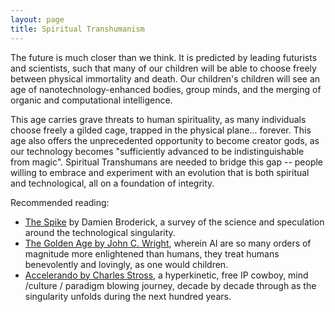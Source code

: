 ```yaml
---
layout: page
title: Spiritual Transhumanism
---
```


The future is much closer than we think. It is predicted by leading futurists and scientists, such that many of our children will be able to choose freely between physical immortality and death.  Our children's children will see an age of nanotechnology-enhanced bodies, group minds, and the merging of organic and computational intelligence.

This age carries grave threats to human spirituality, as many individuals choose freely a gilded cage, trapped in the physical plane... forever.  This age also offers the unprecedented opportunity to become creator gods, as our technology becomes "sufficiently advanced to be indistinguishable from magic".  Spiritual Transhumans are needed to bridge this gap -- people willing to embrace and experiment with an evolution that is both spiritual and technological, all on a foundation of integrity.  

Recommended reading:

* [The Spike][spike] by Damien Broderick, a survey of the science and speculation around the technological singularity.
* [The Golden Age by John C. Wright][ga], wherein AI are so many orders of magnitude more enlightened than humans, they treat humans benevolently and lovingly, as one would children.
* [Accelerando by Charles Stross][acc], a hyperkinetic, free IP cowboy, mind /culture / paradigm blowing journey, decade by decade through as the singularity unfolds during the next hundred years.


[spike]: http://books.google.com/books?id=E06oFLTW2lUC
[ga]: http://books.google.com/books?id=P_z4j0r9_n4C
[acc]: http://books.google.com/books?id=OO-tAAAACAAJ     
